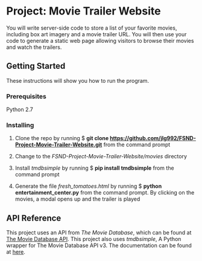 # Project: Movie Trailer Website

You will write server-side code to store a list of your favorite movies, including box art imagery and a movie trailer URL. You will then use your code to generate a static web page allowing visitors to browse their movies and watch the trailers.

## Getting Started

These instructions will show you how to run the program.

### Prerequisites

Python 2.7

### Installing
1. Clone the repo by running $ **git clone https://github.com/jlg992/FSND-Project-Movie-Trailer-Website.git** from the command prompt

2. Change to the *FSND-Project-Movie-Trailer-Website/movies* directory

3. Install *tmdbsimple* by running $ **pip install tmdbsimple** from the command prompt

4. Generate the file *fresh\_tomatoes.html* by running $ **python entertainment\_center.py** from the command prompt. By clicking on the movies, a modal opens up and the trailer is played

## API Reference

This project uses an API from *The Movie Database*, which can be found at [The Movie Database API](https://developers.themoviedb.org/3/getting-started). This project also uses *tmdbsimple*, A Python wrapper for The Movie Database API v3. The documentation can be found at [here](https://github.com/celiao/tmdbsimple).
